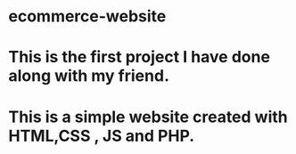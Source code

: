 # ecommerce-website
# This is the first project I have done along with my friend.
# This is a simple website created with HTML,CSS , JS and PHP.
